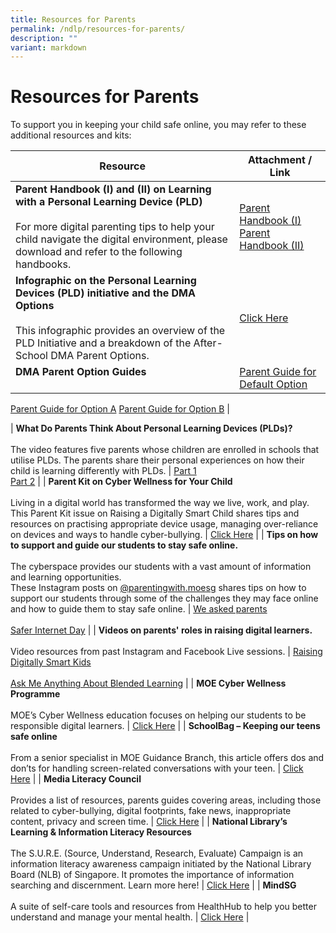 ```yaml
---
title: Resources for Parents
permalink: /ndlp/resources-for-parents/
description: ""
variant: markdown
---
```

# **Resources for Parents**

To support you in keeping your child safe online, you may refer to these additional resources and kits:


| Resource 	| Attachment / Link 	|
|---	|---	|
| **Parent Handbook (I) and (II) on Learning with a Personal Learning Device (PLD)**<br><br>For more digital parenting tips to help your child navigate the digital environment, please download and refer to the following handbooks. 	| [Parent Handbook (I)](/files/IP2___Parent_Handbook__I__2025.pdf) <br> [Parent Handbook (II)](/files/IP3___Parent_Handbook__II__2025.pdf)	|
| **Infographic on the Personal Learning Devices (PLD) initiative and the DMA Options**<br><br>This infographic provides an overview of the PLD Initiative and a breakdown of the After-School DMA Parent Options. 	| [Click Here](/files/Infographic-on-the-PLD-Initiative-and-DMA-Parent-Options_Mar-2022.pdf) 	|
| **DMA Parent Option Guides**<br><br> 	| [Parent Guide for Default Option](/files/DMA_Parent_Guide_for_Default_Option.pdf)
[Parent Guide for Option A](/files/DMA_Parent_Guide_for_Option_A.pdf)
[Parent Guide for Option B](/files/DMA_Parent_Guide_for_Option_B.pdf) |

| **What Do Parents Think About Personal Learning Devices (PLDs)?**<br> <br>The video features five parents whose children are enrolled in schools that utilise PLDs. The parents share their personal experiences on how their child is learning differently with PLDs. 	| [Part 1](https://go.gov.sg/parent-voxpop-1)<br>[Part 2](https://go.gov.sg/parent-voxpop-2) 	|
| **Parent Kit on Cyber Wellness for Your Child**<br><br>Living in a digital world has transformed the way we live, work, and play. <br>This Parent Kit issue on Raising a Digitally Smart Child shares tips and resources on practising appropriate device usage, managing over-reliance on devices and ways to handle cyber-bullying.	|  [Click Here](https://go.gov.sg/moe-raising-a-digitally-smart-child) 	|
| **Tips on how to support and guide our students to stay safe online.**<br><br>The cyberspace provides our students with a vast amount of information and learning opportunities. <br> These Instagram posts on [@parentingwith.moesg](https://www.instagram.com/parentingwith.moesg) shares tips on how to support our students through some of the challenges they may face online and how to guide them to stay safe online.	|  [We asked parents](https://go.gov.sg/instapostcwconcerns)<br><br>[Safer Internet Day](https://go.gov.sg/instapostcwsaferinternetday) |
| **Videos on parents' roles in raising digital learners.**<br><br>Video resources from past Instagram and Facebook Live sessions. |  [Raising Digitally Smart Kids](https://go.gov.sg/instalive-raising-digitally-smart-kids)<br><br>[Ask Me Anything About Blended Learning](https://go.gov.sg/fblive-blended-learning) |
| **MOE Cyber Wellness Programme**<br><br>MOE’s Cyber Wellness education focuses on helping our students to be responsible digital learners. 	| [Click Here](https://www.moe.gov.sg/education-in-sg/our-programmes/cyber-wellness) 	|
| **SchoolBag – Keeping our teens safe online**<br><br>From a senior specialist in MOE Guidance Branch, this article offers dos and don’ts for handling screen-related conversations with your teen. 	| [Click Here](https://www.schoolbag.edu.sg/story/keeping-our-teens-safe-online)	|
| **Media Literacy Council**<br><br>Provides a list of resources, parents guides covering areas, including those related to cyber-bullying, digital footprints, fake news, inappropriate content, privacy and screen time. 	|  [Click Here](https://go.gov.sg/medialiteracycouncil-cw-resources) 	|
| **National Library’s Learning &amp; Information Literacy Resources**<br><br>The S.U.R.E. (Source, Understand, Research, Evaluate) Campaign is an information literacy awareness campaign initiated by the National Library Board (NLB) of Singapore. It promotes the importance of information searching and discernment. Learn more here! 	| [Click Here](https://sure.nlb.gov.sg/about-us/sure-campaign/)	|
| **MindSG**<br><br>A suite of self-care tools and resources from HealthHub to help you better understand and manage your mental health. 	|  [Click Here](https://www.healthhub.sg/programmes/186/mindsg/caring-for-ourselves/learning-about-cyber-wellness-youths) 	|